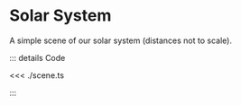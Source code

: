 # Solar System

A simple scene of our solar system (distances not to scale).

<script setup lang="ts">
import { ref, watchEffect } from 'vue';
import {SceneApp} from './scene';
import { Rect, WGLDriver } from '../../src';

const canvas = ref<HTMLCanvasElement>();

let app: SceneApp | undefined;

watchEffect(async () => {
    const c = canvas.value

    if (!c) {
        return;
    }

    const driver = await WGLDriver.fromCanvas(c);

    app = new SceneApp(c, driver);

    await app.initializeAndStart();
})
</script>

<section>
    <canvas class="sample-canvas" ref="canvas" tabindex="0" style="aspect-ratio: 1"></canvas>
</section>

::: details Code

<<< ./scene.ts

:::
